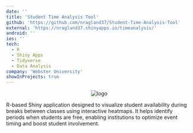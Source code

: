 ```yaml
---
date: ''
title: 'Student Time Analysis Tool'
github: 'https://github.com/nragland37/Student-Time-Analysis-Tool'
external: 'https://nragland37.shinyapps.io/timeanalysis/'
android: ''
ios: ''
tech:
  - R
  - Shiny Apps
  - Tidyverse
  - Data Analysis
company: 'Webster University'
showInProjects: true
---
```


<p align="center">
  <img src="./assets/shiny-demo.gif" alt="logo" /> 
</p>

R-based Shiny application designed to visualize student availability during breaks between classes using interactive heatmaps. It helps identify periods when students are free, enabling institutions to optimize event timing and boost student involvement.
